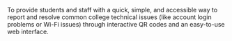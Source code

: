 To provide students and staff with a quick, simple, and accessible way to report and resolve common college technical issues (like account login problems or Wi-Fi issues) through interactive QR codes and an easy-to-use web interface.
